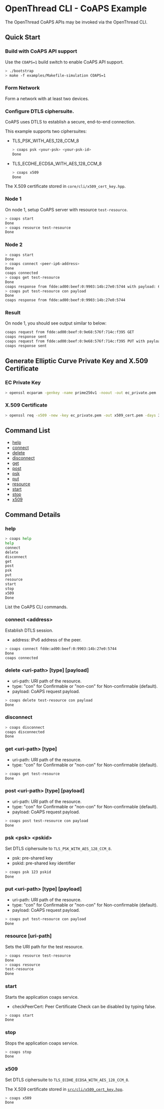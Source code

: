 # OpenThread CLI - CoAPS Example

The OpenThread CoAPS APIs may be invoked via the OpenThread CLI.

## Quick Start

### Build with CoAPS API support

Use the   `COAPS=1` build       switch to enable CoAPS API support.

```bash
> ./bootstrap
> make -f examples/Makefile-simulation COAPS=1
```

### Form Network

Form a network with at least two devices.

### Configure DTLS ciphersuite.

CoAPS uses DTLS to establish a secure, end-to-end connection.

This example supports two ciphersuites:

* TLS_PSK_WITH_AES_128_CCM_8
  ```bash
  > coaps psk <your-psk> <your-psk-id>
  Done
  ```

* TLS_ECDHE_ECDSA_WITH_AES_128_CCM_8
  ```bash
  > coaps x509
  Done
  ```
The X.509 certificate stored in `core/cli/x509_cert_key.hpp`.

### Node 1

On node  1, setup CoAPS server with resource `test-resource`.

```bash
> coaps start
Done
> coaps resource test-resource
Done
```

### Node 2

```bash
> coaps start
Done
> coaps connect <peer-ip6-address>
Done
coaps connected
> coaps get test-resource
Done
coaps response from fdde:ad00:beef:0:9903:14b:27e0:5744 with payload: 68656c6c6f576f726c6400
> coaps put test-resource con payload
Done
coaps response from fdde:ad00:beef:0:9903:14b:27e0:5744
```

### Result

On node 1, you should see output similar to below:

```bash
coaps request from fdde:ad00:beef:0:9e68:576f:714c:f395 GET
coaps response sent
coaps request from fdde:ad00:beef:0:9e68:576f:714c:f395 PUT with payload: 7061796c6f6164
coaps response sent
```

## Generate Elliptic Curve Private Key and X.509 Certificate

### EC Private Key

```bash
> openssl ecparam -genkey -name prime256v1 -noout -out ec_private.pem
```

### X.509 Certificate

```bash
> openssl req -x509 -new -key ec_private.pem -out x509_cert.pem -days 30
```

## Command List

* [help](#help)
* [connect](#connect-address)
* [delete](#delete-uri-path-type-payload)
* [disconnect](#disconnect)
* [get](#get-uri-path-type)
* [post](#post-uri-path-type-payload)
* [psk](#psk-psk-pskid)
* [put](#put-uri-path-type-payload)
* [resource](#resource-uri-path)
* [start](#start)
* [stop](#stop)
* [x509](#x509)

## Command Details

### help

```bash
> coaps help
help
connect
delete
disconnect
get
post
psk
put
resource
start
stop
x509
Done
```

List the CoAPS CLI commands.

### connect \<address\>

Establish DTLS session.

* address: IPv6 address of the peer.

```bash
> coaps connect fdde:ad00:beef:0:9903:14b:27e0:5744
Done
coaps connected
```

### delete \<uri-path\> \[type\] \[payload\]

* uri-path: URI path of the resource.
* type: "con" for Confirmable or "non-con" for Non-confirmable (default).
* payload: CoAPS request payload.

```bash
> coaps delete test-resource con payload
Done
```

### disconnect

```bash
> coaps disconnect
coaps disconnected
Done
```

### get \<uri-path\> \[type\]

* uri-path: URI path of the resource.
* type: "con" for Confirmable or "non-con" for Non-confirmable (default).

```bash
> coaps get test-resource
Done
```

### post \<uri-path\> \[type\] \[payload\]

* uri-path: URI path of the resource.
* type: "con" for Confirmable or "non-con" for Non-confirmable (default).
* payload: CoAPS request payload.

```bash
> coaps post test-resource con payload
Done
```

### psk \<psk\> \<pskid\>

Set DTLS ciphersuite to `TLS_PSK_WITH_AES_128_CCM_8`.

* psk: pre-shared key
* pskid: pre-shared key identifier

```bash
> coaps psk 123 pskid
Done
```

### put \<uri-path\> \[type\] \[payload\]

* uri-path: URI path of the resource.
* type: "con" for Confirmable or "non-con" for Non-confirmable (default).
* payload: CoAPS request payload.

```bash
> coaps put test-resource con payload
Done
```

### resource \[uri-path\]

Sets the URI path for the test resource.

```bash
> coaps resource test-resource
Done
> coaps resource
test-resource
Done
```

### start

Starts the application coaps service.

* checkPeerCert: Peer Certificate Check can be disabled by typing false.

```bash
> coaps start
Done
```

### stop

Stops the application coaps service.

```bash
> coaps stop
Done
```

### x509

Set DTLS ciphersuite to `TLS_ECDHE_ECDSA_WITH_AES_128_CCM_8`.

The X.509 certificate stored in [`src/cli/x509_cert_key.hpp`](x509_cert_key.hpp).

```bash
> coaps x509
Done
```
